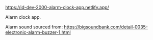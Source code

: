 https://id-dev-2000-alarm-clock-app.netlify.app/

Alarm clock app.

Alarm sound sourced from: https://bigsoundbank.com/detail-0035-electronic-alarm-buzzer-1.html
